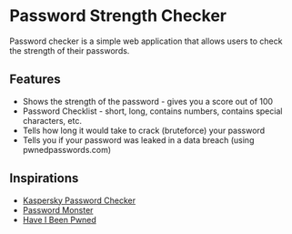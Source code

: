 # Password Strength Checker

Password checker is a simple web application that allows users to check the strength of their passwords. 

## Features
- Shows the strength of the password - gives you a score out of 100
- Password Checklist - short, long, contains numbers, contains special characters, etc.
- Tells how long it would take to crack (bruteforce) your password
- Tells you if your password was leaked in a data breach (using pwnedpasswords.com)

## Inspirations
- [Kaspersky Password Checker](https://password.kaspersky.com/)
- [Password Monster](https://www.passwordmonster.com/)
- [Have I Been Pwned](https://haveibeenpwned.com/Passwords)
